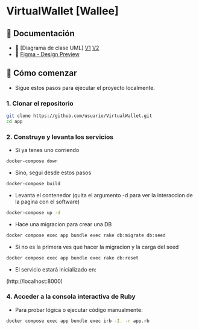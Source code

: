<h1 id="title">VirtualWallet [Wallee]</h1>

## 📄 Documentación

- 📘 [Diagrama de clase UML]
    [V1](UML-VirtualWallet.png)
    [V2](SVGWallet_V2.jpg)
- 🎨 [Figma - Design Preview](https://www.figma.com/design/2Qq6lUiSN2v3rzlVPjB7bj/Billetera-Virtual?node-id=0-1&t=MxYwBQJZPj9aqfz8-1)

## 🚀 Cómo comenzar

- Sigue estos pasos para ejecutar el proyecto localmente.

### 1. Clonar el repositorio

```bash
git clone https://github.com/usuario/VirtualWallet.git
cd app
```

### 2. Construye y levanta los servicios

- Si ya tenes uno corriendo

```bash
docker-compose down
```

- Sino, segui desde estos pasos

```bash
docker-compose build
```
- Levanta el contenedor (quita el argumento -d para ver la interaccion de la pagina con el software)

```bash
docker-compose up -d
```
- Hace una migracion para crear una DB

```bash
docker compose exec app bundle exec rake db:migrate db:seed
```

- Si no es la primera ves que hacer la migracion y la carga del seed

```bash
docker compose exec app bundle exec rake db:reset
```

- El servicio estará inicializado en:

(http://localhost:8000)

### 4. Acceder a la consola interactiva de Ruby

- Para probar lógica o ejecutar código manualmente:

```bash
docker compose exec app bundle exec irb -I. -r app.rb
```